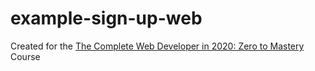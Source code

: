 # example-sign-up-web
Created for the [The Complete Web Developer in 2020: Zero to Mastery](https://www.udemy.com/course/the-complete-web-developer-zero-to-mastery/) Course
